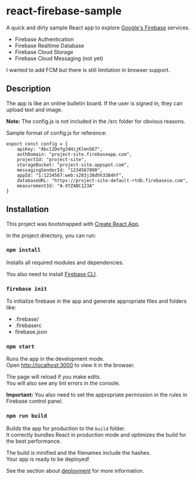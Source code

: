 # react-firebase-sample

A quick and dirty sample React app to explore [Google's Firebase](https://firebase.google.com/) services.

* Firebase Authentication
* Firebase Realtime Database
* Firebase Cloud Storage
* Firebase Cloud Messaging (not yet)

I wanted to add FCM but there is still limitation in browser support.

## Description
The app is like an online bulletin board. 
If the user is signed in, they can upload text and image.

**Note:** The config.js is not included in the /src folder for obvious reasons.

Sample format of config.js for reference:
```
export const config = {
    apiKey: "Abc12Defg34HijKlmn567",
    authDomain: "project-site.firebaseapp.com",
    projectId: "project-site",
    storageBucket: "project-site.appspot.com",
    messagingSenderId: "1234567890",
    appId: "1:1234567:web:s283j38dhh3384hf",
    databaseURL: "https://project-site-default-rtdb.firebaseio.com",
    measurementId: "A-XYZABC123A"
}
```

## Installation

This project was bootstrapped with [Create React App](https://github.com/facebook/create-react-app).

In the project directory, you can run:

### `npm install`

Installs all required modules and dependencies. 

You also need to install [Firebase CLI](https://firebase.google.com/docs/cli/).

### `firebase init`

To initialize firebase in the app and generate appropriate files and folders like:
- .firebase/
- .firebaserc
- firebase.json

### `npm start`

Runs the app in the development mode.\
Open [http://localhost:3000](http://localhost:3000) to view it in the browser.

The page will reload if you make edits.\
You will also see any lint errors in the console.

**Important:** You also need to set the appropriate permission in the rules in Firebase control panel.

### `npm run build`

Builds the app for production to the `build` folder.\
It correctly bundles React in production mode and optimizes the build for the best performance.

The build is minified and the filenames include the hashes.\
Your app is ready to be deployed!

See the section about [deployment](https://facebook.github.io/create-react-app/docs/deployment) for more information.
